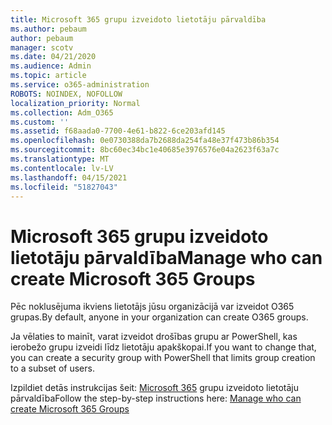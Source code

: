 ```yaml
---
title: Microsoft 365 grupu izveidoto lietotāju pārvaldība
ms.author: pebaum
author: pebaum
manager: scotv
ms.date: 04/21/2020
ms.audience: Admin
ms.topic: article
ms.service: o365-administration
ROBOTS: NOINDEX, NOFOLLOW
localization_priority: Normal
ms.collection: Adm_O365
ms.custom: ''
ms.assetid: f68aada0-7700-4e61-b822-6ce203afd145
ms.openlocfilehash: 0e0730388da7b2688da254fa48e37f473b86b354
ms.sourcegitcommit: 8bc60ec34bc1e40685e3976576e04a2623f63a7c
ms.translationtype: MT
ms.contentlocale: lv-LV
ms.lasthandoff: 04/15/2021
ms.locfileid: "51827043"
---
```

# <a name="manage-who-can-create-microsoft-365-groups"></a><span data-ttu-id="c4f53-102">Microsoft 365 grupu izveidoto lietotāju pārvaldība</span><span class="sxs-lookup"><span data-stu-id="c4f53-102">Manage who can create Microsoft 365 Groups</span></span>

<span data-ttu-id="c4f53-103">Pēc noklusējuma ikviens lietotājs jūsu organizācijā var izveidot O365 grupas.</span><span class="sxs-lookup"><span data-stu-id="c4f53-103">By default, anyone in your organization can create O365 groups.</span></span>
  
<span data-ttu-id="c4f53-104">Ja vēlaties to mainīt, varat izveidot drošības grupu ar PowerShell, kas ierobežo grupu izveidi līdz lietotāju apakškopai.</span><span class="sxs-lookup"><span data-stu-id="c4f53-104">If you want to change that, you can create a security group with PowerShell that limits group creation to a subset of users.</span></span>
  
<span data-ttu-id="c4f53-105">Izpildiet detās instrukcijas šeit: [Microsoft 365](https://docs.microsoft.com/microsoft-365/admin/create-groups/manage-creation-of-groups) grupu izveidoto lietotāju pārvaldība</span><span class="sxs-lookup"><span data-stu-id="c4f53-105">Follow the step-by-step instructions here: [Manage who can create Microsoft 365 Groups](https://docs.microsoft.com/microsoft-365/admin/create-groups/manage-creation-of-groups)</span></span>
  

